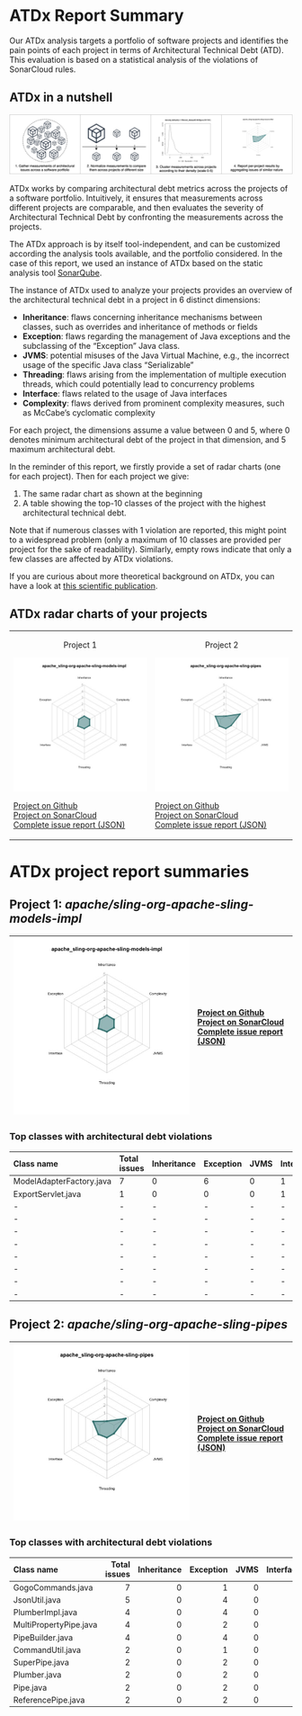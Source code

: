 # ATDx Report Summary
Our ATDx analysis targets a portfolio of software projects and identifies the pain points of each project in terms of Architectural Technical Debt (ATD). This evaluation is based on a statistical analysis of the violations of SonarCloud rules.

## ATDx in a nutshell
![ATDx in a nutshell](https://raw.githubusercontent.com/S2-group/ATDx_reports/master/plots/atdx_in_a_nutshell.jpg)

ATDx works by comparing architectural debt metrics across the projects of a software portfolio. Intuitively, it ensures that measurements across different projects are comparable, and then evaluates the severity of Architectural Technical Debt by confronting the measurements across the projects.

The ATDx approach is by itself tool-independent, and can be customized according the analysis tools available, and the portfolio considered.
In the case of this report, we used an instance of ATDx based on the static analysis tool [SonarQube](https://www.sonarqube.org/).

The instance of ATDx used to analyze your projects provides an overview of the architectural technical debt in a project in 6 distinct dimensions:
* **Inheritance**: flaws concerning inheritance mechanisms between classes, such as overrides and inheritance of methods or fields
* **Exception**: flaws regarding the management of Java exceptions and the subclassing of the “Exception” Java class.
* **JVMS**: potential misuses of the Java Virtual Machine, e.g., the incorrect usage of the specific Java class “Serializable”
* **Threading**: flaws arising from the implementation of multiple execution threads, which could potentially lead to concurrency problems
* **Interface**: flaws related to the usage of Java interfaces
* **Complexity**: flaws derived from prominent complexity measures, such as McCabe’s cyclomatic complexity

For each project, the dimensions assume a value between 0 and 5, where 0 denotes minimum architectural debt of the project in that dimension, and 5 maximum architectural debt.

In the reminder of this report, we firstly provide a set of radar charts (one for each project). Then for each project we give:
1. The same radar chart as shown at the beginning
2. A table showing the top-10 classes of the project with the highest architectural technical debt.

Note that if numerous classes with 1 violation are reported, this might point to a widespread problem (only a maximum of 10 classes are provided per project for the sake of readability). Similarly, empty rows indicate that only a few classes are affected by ATDx violations.

If you are curious about more theoretical background on ATDx, you can have a look at [this scientific publication](https://robertoverdecchia.github.io/papers/ENASE_2020.pdf).

## ATDx radar charts of your projects
|||
|-|-|
|<p align="center">Project 1</p><img src="https://github.com/S2-group/ATDx_reports/blob/master/plots/apache_sling-org-apache-sling-models-impl.jpg"/> <p style="text-align:left">[Project on Github](https://github.com/apache/sling-org-apache-sling-models-impl) <br> [Project on SonarCloud ](https://sonarcloud.io/dashboard?id=apache_sling-org-apache-sling-models-impl) <br> [Complete issue report (JSON)](https://github.com/S2-group/ATDx_reports/blob/master/jsons/apache_sling-org-apache-sling-models-impl.json)</p>|<p align="center">Project 2</p><img src="https://github.com/S2-group/ATDx_reports/blob/master/plots/apache_sling-org-apache-sling-pipes.jpg"/> <p style="text-align:left">[Project on Github](https://github.com/apache/sling-org-apache-sling-pipes) <br> [Project on SonarCloud ](https://sonarcloud.io/dashboard?id=apache_sling-org-apache-sling-pipes) <br> [Complete issue report (JSON)](https://github.com/S2-group/ATDx_reports/blob/master/jsons/apache_sling-org-apache-sling-pipes.json)</p>
# ATDx project report summaries
## Project 1: _apache/sling-org-apache-sling-models-impl_
|<img src="https://github.com/S2-group/ATDx_reports/blob/master/plots/apache_sling-org-apache-sling-models-impl.jpg"/>|<p style="text-align:left">[Project on Github](https://github.com/apache/sling-org-apache-sling-models-impl) <br> [Project on SonarCloud ](https://sonarcloud.io/dashboard?id=apache_sling-org-apache-sling-models-impl) <br> [Complete issue report (JSON)](https://github.com/S2-group/ATDx_reports/blob/master/jsons/apache_sling-org-apache-sling-models-impl.json)</p>
|-|-|
### Top classes with architectural debt violations
| Class name               | Total issues   | Inheritance   | Exception   | JVMS   | Interface   | Threading   | Complexity   | Fully qualified class name                                          |
|:-------------------------|:---------------|:--------------|:------------|:-------|:------------|:------------|:-------------|:--------------------------------------------------------------------|
| ModelAdapterFactory.java | 7              | 0             | 6           | 0      | 1           | 0           | 0            | src/main/java/org/apache/sling/models/impl/ModelAdapterFactory.java |
| ExportServlet.java       | 1              | 0             | 0           | 0      | 1           | 0           | 0            | src/main/java/org/apache/sling/models/impl/ExportServlet.java       |
| -                        | -              | -             | -           | -      | -           | -           | -            | -                                                                   |
| -                        | -              | -             | -           | -      | -           | -           | -            | -                                                                   |
| -                        | -              | -             | -           | -      | -           | -           | -            | -                                                                   |
| -                        | -              | -             | -           | -      | -           | -           | -            | -                                                                   |
| -                        | -              | -             | -           | -      | -           | -           | -            | -                                                                   |
| -                        | -              | -             | -           | -      | -           | -           | -            | -                                                                   |
| -                        | -              | -             | -           | -      | -           | -           | -            | -                                                                   |
| -                        | -              | -             | -           | -      | -           | -           | -            | -                                                                   |

## Project 2: _apache/sling-org-apache-sling-pipes_
|<img src="https://github.com/S2-group/ATDx_reports/blob/master/plots/apache_sling-org-apache-sling-pipes.jpg"/>|<p style="text-align:left">[Project on Github](https://github.com/apache/sling-org-apache-sling-pipes) <br> [Project on SonarCloud ](https://sonarcloud.io/dashboard?id=apache_sling-org-apache-sling-pipes) <br> [Complete issue report (JSON)](https://github.com/S2-group/ATDx_reports/blob/master/jsons/apache_sling-org-apache-sling-pipes.json)</p>
|-|-|
### Top classes with architectural debt violations
| Class name             |   Total issues |   Inheritance |   Exception |   JVMS |   Interface |   Threading |   Complexity | Fully qualified class name                                           |
|:-----------------------|---------------:|--------------:|------------:|-------:|------------:|------------:|-------------:|:---------------------------------------------------------------------|
| GogoCommands.java      |              7 |             0 |           1 |      0 |           0 |           0 |            6 | src/main/java/org/apache/sling/pipes/internal/GogoCommands.java      |
| JsonUtil.java          |              5 |             0 |           4 |      0 |           1 |           0 |            0 | src/main/java/org/apache/sling/pipes/internal/JsonUtil.java          |
| PlumberImpl.java       |              4 |             0 |           4 |      0 |           0 |           0 |            0 | src/main/java/org/apache/sling/pipes/internal/PlumberImpl.java       |
| MultiPropertyPipe.java |              4 |             0 |           2 |      0 |           0 |           0 |            2 | src/main/java/org/apache/sling/pipes/internal/MultiPropertyPipe.java |
| PipeBuilder.java       |              4 |             0 |           4 |      0 |           0 |           0 |            0 | src/main/java/org/apache/sling/pipes/PipeBuilder.java                |
| CommandUtil.java       |              2 |             0 |           1 |      0 |           1 |           0 |            0 | src/main/java/org/apache/sling/pipes/internal/CommandUtil.java       |
| SuperPipe.java         |              2 |             0 |           2 |      0 |           0 |           0 |            0 | src/main/java/org/apache/sling/pipes/SuperPipe.java                  |
| Plumber.java           |              2 |             0 |           2 |      0 |           0 |           0 |            0 | src/main/java/org/apache/sling/pipes/Plumber.java                    |
| Pipe.java              |              2 |             0 |           2 |      0 |           0 |           0 |            0 | src/main/java/org/apache/sling/pipes/Pipe.java                       |
| ReferencePipe.java     |              2 |             0 |           2 |      0 |           0 |           0 |            0 | src/main/java/org/apache/sling/pipes/internal/ReferencePipe.java     |

